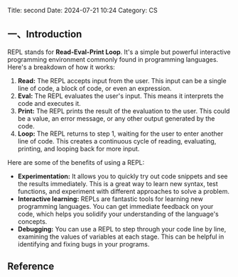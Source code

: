 Title: second
Date: 2024-07-21 10:24
Category: CS

## 一、Introduction

REPL stands for **Read-Eval-Print Loop**. It's a simple but powerful interactive programming environment commonly found in programming languages. Here's a breakdown of how it works:

1. **Read:** The REPL accepts input from the user. This input can be a single line of code, a block of code, or even an expression.
2. **Eval:** The REPL evaluates the user's input. This means it interprets the code and executes it.
3. **Print:** The REPL prints the result of the evaluation to the user. This could be a value, an error message, or any other output generated by the code.
4. **Loop:** The REPL returns to step 1, waiting for the user to enter another line of code. This creates a continuous cycle of reading, evaluating, printing, and looping back for more input.


Here are some of the benefits of using a REPL:

- **Experimentation:** It allows you to quickly try out code snippets and see the results immediately. This is a great way to learn new syntax, test functions, and experiment with different approaches to solve a problem.
- **Interactive learning:** REPLs are fantastic tools for learning new programming languages. You can get immediate feedback on your code, which helps you solidify your understanding of the language's concepts.
- **Debugging:** You can use a REPL to step through your code line by line, examining the values of variables at each stage. This can be helpful in identifying and fixing bugs in your programs.



## Reference
